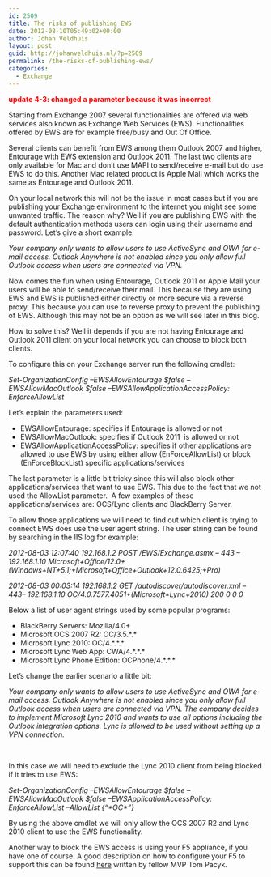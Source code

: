 ```yaml
---
id: 2509
title: The risks of publishing EWS
date: 2012-08-10T05:49:02+00:00
author: Johan Veldhuis
layout: post
guid: http://johanveldhuis.nl/?p=2509
permalink: /the-risks-of-publishing-ews/
categories:
  - Exchange
---
```

**<span style="color: #ff0000;">update 4-3: changed a parameter because it was incorrect</span>**

Starting from Exchange 2007 several functionalities are offered via web services also known as Exchange Web Services (EWS). Functionalities offered by EWS are for example free/busy and Out Of Office.

Several clients can benefit from EWS among them Outlook 2007 and higher, Entourage with EWS extension and Outlook 2011. The last two clients are only available for Mac and don’t use MAPI to send/receive e-mail but do use EWS to do this. Another Mac related product is Apple Mail which works the same as Entourage and Outlook 2011.

On your local network this will not be the issue in most cases but if you are publishing your Exchange environment to the internet you might see some unwanted traffic. The reason why? Well if you are publishing EWS with the default authentication methods users can login using their username and password. Let’s give a short example:

_Your company only wants to allow users to use ActiveSync and OWA for e-mail access. Outlook Anywhere is not enabled since you only allow full Outlook access when users are connected via VPN._

Now comes the fun when using Entourage, Outlook 2011 or Apple Mail your users will be able to send/receive their mail. This because they are using EWS and EWS is published either directly or more secure via a reverse proxy. This because you can use to reverse proxy to prevent the publishing of EWS. Although this may not be an option as we will see later in this blog.

How to solve this? Well it depends if you are not having Entourage and Outlook 2011 client on your local network you can choose to block both clients.

To configure this on your Exchange server run the following cmdlet:

_Set-OrganizationConfig –EWSAllowEntourage $false –EWSAllowMacOutlook $false –EWSAllowApplicationAccessPolicy: EnforceAllowList_

Let’s explain the parameters used:

  * EWSAllowEntourage: specifies if Entourage is allowed or not
  * EWSAllowMacOutlook: specifies if Outlook 2011  is allowed or not
  * EWSAllowApplicationAccessPolicy: specifies if other applications are allowed to use EWS by using either allow (EnForceAllowList) or block (EnForceBlockList) specific applications/services

The last parameter is a little bit tricky since this will also block other applications/services that want to use EWS. This due to the fact that we not used the AllowList parameter.  A few examples of these applications/services are: OCS/Lync clients and BlackBerry Server.

To allow those applications we will need to find out which client is trying to connect EWS does use the user agent string. The user string can be found by searching in the IIS log for example:

_2012-08-03 12:07:40 192.168.1.2 POST /EWS/Exchange.asmx &#8211; 443 – 192.168.1.10 Microsoft+Office/12.0+(Windows+NT+5.1;+Microsoft+Office+Outlook+12.0.6425;+Pro)_

_2012-08-03 00:03:14 192.168.1.2 GET /autodiscover/autodiscover.xml &#8211; 443– 192.168.1.10 OC/4.0.7577.4051+(Microsoft+Lync+2010) 200 0 0 0_

Below a list of user agent strings used by some popular programs:

  * BlackBerry Servers: Mozilla/4.0+
  * Microsoft OCS 2007 R2: OC/3.5.\*.\*
  * Microsoft Lync 2010: OC/4.\*.\*.*
  * Microsoft Lync Web App: CWA/4.\*.\*.*
  * Microsoft Lync Phone Edition: OCPhone/4.\*.\*.*

Let&#8217;s change the earlier scenario a little bit:

__Your company only wants to allow users to use ActiveSync and OWA for e-mail access. Outlook Anywhere is not enabled since you only allow full Outlook access when users are connected via VPN._ The company decides to implement Microsoft Lync 2010 and wants to use all options including the Outlook integration options. Lync is allowed to be used without setting up a VPN connection._

&nbsp;

In this case we will need to exclude the Lync 2010 client from being blocked if it tries to use EWS:

_Set-OrganizationConfig –EWSAllowEntourage $false –EWSAllowMacOutlook $false –EWSApplicationAccessPolicy: EnforceAllowList –AllowList {“\*OC\*”}_

By using the above cmdlet we will only allow the OCS 2007 R2 and Lync 2010 client to use the EWS functionality.

Another way to block the EWS access is using your F5 appliance, if you have one of course. A good description on how to configure your F5 to support this can be found [here](http://www.confusedamused.com/notebook/publishing-exchange-web-services-remotely-only-for-lync/) written by fellow MVP Tom Pacyk.